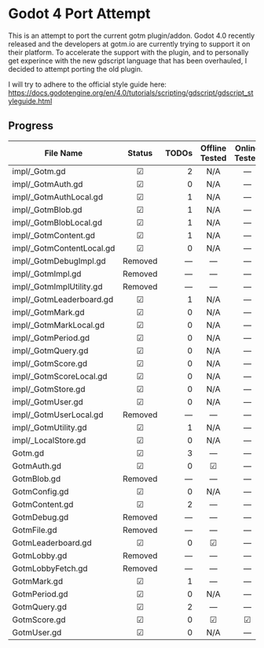 # Godot 4 Port Attempt

This is an attempt to port the current gotm plugin/addon.
Godot 4.0 recently released and the developers at gotm.io are currently trying to support it on their platform.
To accelerate the support with the plugin, and to personally get experince with the new gdscript language that has been overhauled, I decided to attempt porting the old plugin.

I will try to adhere to the official style guide here: https://docs.godotengine.org/en/4.0/tutorials/scripting/gdscript/gdscript_styleguide.html


## Progress
| File Name                 | Status  | TODOs | Offline Tested | Online Tested | Unit Tested | Documentation | Reviewed |
| ------------------------- |:-------:| -----:|:--------------:|:-------------:|:-----------:|:-------------:|:--------:|
| impl/_Gotm.gd             | ☑      | 2     | N/A            | —             | —           | —             | —        |
| impl/_GotmAuth.gd         | ☑      | 0     | N/A            | —             | —           | —             | —        |
| impl/_GotmAuthLocal.gd    | ☑      | 1     | N/A            | —             | —           | —             | —        |
| impl/_GotmBlob.gd         | ☑      | 1     | N/A            | —             | —           | —             | —        |
| impl/_GotmBlobLocal.gd    | ☑      | 1     | N/A            | —             | —           | —             | —        |
| impl/_GotmContent.gd      | ☑      | 1     | N/A            | —             | —           | —             | —        |
| impl/_GotmContentLocal.gd | ☑      | 0     | N/A            | —             | —           | —             | —        |
| impl/_GotmDebugImpl.gd    | Removed | —     | —              | —             | —           | —             | —        |
| impl/_GotmImpl.gd         | Removed | —     | —              | —             | —           | —             | —        |
| impl/_GotmImplUtility.gd  | Removed | —     | —              | —             | —           | —             | —        |
| impl/_GotmLeaderboard.gd  | ☑      | 1     | N/A            | —             | —           | —             | —        |
| impl/_GotmMark.gd         | ☑      | 0     | N/A            | —             | —           | —             | —        |
| impl/_GotmMarkLocal.gd    | ☑      | 0     | N/A            | —             | —           | —             | —        |
| impl/_GotmPeriod.gd       | ☑      | 0     | N/A            | —             | —           | —             | —        |
| impl/_GotmQuery.gd        | ☑      | 0     | N/A            | —             | —           | —             | —        |
| impl/_GotmScore.gd        | ☑      | 0     | N/A            | —             | —           | —             | —        |
| impl/_GotmScoreLocal.gd   | ☑      | 0     | N/A            | —             | —           | —             | —        |
| impl/_GotmStore.gd        | ☑      | 0     | N/A            | —             | —           | —             | —        |
| impl/_GotmUser.gd         | ☑      | 0     | N/A            | —             | —           | —             | —        |
| impl/_GotmUserLocal.gd    | Removed | —     | —              | —             | —           | —             | —        |
| impl/_GotmUtility.gd      | ☑      | 1     | N/A            | —             | —           | —             | —        |
| impl/_LocalStore.gd       | ☑      | 0     | N/A            | —             | —           | —             | —        |
| Gotm.gd                   | ☑      | 3     | —              | —             | —           | —             | —        |
| GotmAuth.gd               | ☑      | 0     | ☑              | —             | —           | ☑            | —        |
| GotmBlob.gd               | Removed | —     | —              | —             | —           | —             | —        |
| GotmConfig.gd             | ☑      | 0     | N/A            | —             | —           | ☑             | —        |
| GotmContent.gd            | ☑      | 2     | —              | —             | —           | Some          | —        |
| GotmDebug.gd              | Removed | —     | —              | —             | —           | —             | —        |
| GotmFile.gd               | Removed | —     | —              | —             | —           | —             | —        |
| GotmLeaderboard.gd        | ☑      | 0     | ☑              | —             | —           | Some          | —        |
| GotmLobby.gd              | Removed | —     | —              | —             | —           | —             | —        |
| GotmLobbyFetch.gd         | Removed | —     | —              | —             | —           | —             | —        |
| GotmMark.gd               | ☑      | 1     | —              | —             | —           | Some          | —        |
| GotmPeriod.gd             | ☑      | 0     | N/A            | —             | —           | ☑             | —        |
| GotmQuery.gd              | ☑      | 2     | —              | —             | —           | ☑             | —        |
| GotmScore.gd              | ☑      | 0     | ☑              | ☑            | —           | Some          | —        |
| GotmUser.gd               | ☑      | 0     | N/A            | —             | —           | ☑             | —        |